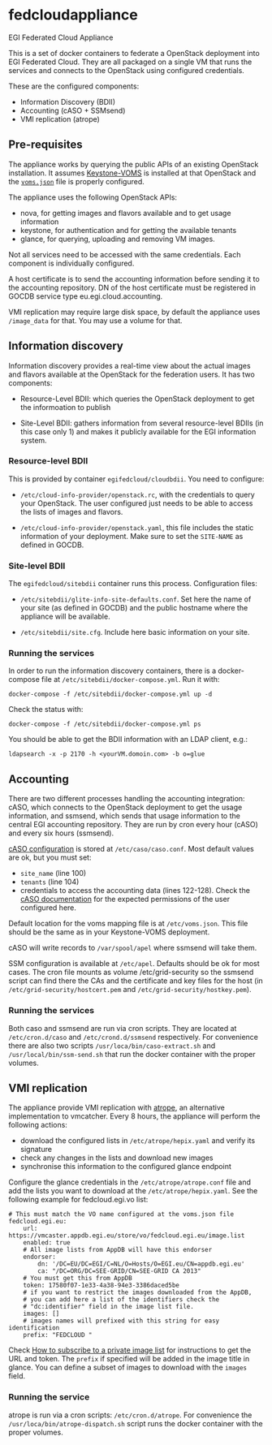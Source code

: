 # fedcloudappliance
EGI Federated Cloud Appliance

This is a set of docker containers to federate a OpenStack deployment into EGI
Federated Cloud. They are all packaged on a single VM that runs the services
and connects to the OpenStack using configured credentials.

These are the configured components:
* Information Discovery (BDII)
* Accounting (cASO + SSMsend)
* VMI replication (atrope)

## Pre-requisites

The appliance works by querying the public APIs of an existing OpenStack
installation. It assumes [Keystone-VOMS](http://keystone-voms.readthedocs.org/)
is installed at that OpenStack and the [`voms.json`](http://keystone-voms.readthedocs.org/en/stable-liberty/configuration.html#vo-to-local-tenant-mapping)
file is properly configured.

The appliance uses the following OpenStack APIs:
* nova, for getting images and flavors available and to get usage information
* keystone, for authentication and for getting the available tenants
* glance, for querying, uploading and removing VM images.

Not all services need to be accessed with the same credentials. Each component
is individually configured.

A host certificate is to send the accounting information before sending
it to the accounting repository. DN of the host certificate must be registered
in GOCDB service type eu.egi.cloud.accounting.

VMI replication may require large disk space, by default the appliance uses
`/image_data` for that. You may use a volume for that.

## Information discovery

Information discovery provides a real-time view about the actual images and
flavors available at the OpenStack for the federation users. It has two
components:

* Resource-Level BDII: which queries the OpenStack deployment to get the
  informoation to publish

* Site-Level BDII: gathers information from several resource-level BDIIs
  (in this case only 1) and makes it publicly available for the EGI
  information system.

### Resource-level BDII

This is provided by container `egifedcloud/cloudbdii`. You need to configure:

* `/etc/cloud-info-provider/openstack.rc`, with the credentials to query your
   OpenStack. The user configured just needs to be able to access the lists
   of images and flavors.

* `/etc/cloud-info-provider/openstack.yaml`, this file includes the static
   information of your deployment. Make sure to set the `SITE-NAME` as defined
   in GOCDB.

### Site-level BDII

The `egifedcloud/sitebdii` container runs this process. Configuration files:
* `/etc/sitebdii/glite-info-site-defaults.conf`. Set here the name of your
   site (as defined in GOCDB) and the public hostname where the appliance will
   be available.

* `/etc/sitebdii/site.cfg`. Include here basic information on your site.

### Running the services

In order to run the information discovery containers, there is a docker-compose
file at `/etc/sitebdii/docker-compose.yml`. Run it with:
```
docker-compose -f /etc/sitebdii/docker-compose.yml up -d
```

Check the status with:
```
docker-compose -f /etc/sitebdii/docker-compose.yml ps
```

You should be able to get the BDII information with an LDAP client, e.g.:
```
ldapsearch -x -p 2170 -h <yourVM.domoin.com> -b o=glue
```

## Accounting

There are two different processes handling the accounting integration:
cASO, which connects to the OpenStack deployment to get the usage information,
and ssmsend, which sends that usage information to the central EGI accounting
repository. They are run by cron every hour (cASO) and every six hours
(ssmsend).

[cASO configuration](http://caso.readthedocs.org/en/latest/configuration.html)
is stored at `/etc/caso/caso.conf`. Most default values are ok, but you must set:

* `site_name` (line 100)
* `tenants` (line 104)
* credentials to access the accounting data (lines 122-128). Check the
  [cASO documentation](http://caso.readthedocs.org/en/latest/configuration.html#openstack-configuration)
  for the expected permissions of the user configured here.

Default location for the voms mapping file is at `/etc/voms.json`. This file
should be the same as in your Keystone-VOMS deployment.

cASO will write records to `/var/spool/apel` where ssmsend will take them.

SSM configuration is available at `/etc/apel`. Defaults should be ok for most
cases. The cron file mounts as volume /etc/grid-security so the ssmsend script
can find there the CAs and the certificate and key files for the host (in
`/etc/grid-security/hostcert.pem` and `/etc/grid-security/hostkey.pem`).

### Running the services

Both caso and ssmsend are run via cron scripts. They are located at
`/etc/cron.d/caso` and `/etc/crond.d/ssmsend` respectively. For convenience
there are also two scripts `/usr/loca/bin/caso-extract.sh` and
`/usr/local/bin/ssm-send.sh` that run the docker container with the proper
volumes.


## VMI replication

The appliance provide VMI replication with [atrope](https://github.com/alvarolopez/atrope),
an alternative implementation to vmcatcher. Every 8 hours, the appliance will
perform the following actions:
* download the configured lists in `/etc/atrope/hepix.yaml` and verify its signature
* check any changes in the lists and download new images
* synchronise this information to the configured glance endpoint

Configure the glance credentials in the `/etc/atrope/atrope.conf` file and add
the lists you want to download at the `/etc/atrope/hepix.yaml`. See the
following example for fedcloud.egi.vo list:

```
# This must match the VO name configured at the voms.json file
fedcloud.egi.eu:
    url: https://vmcaster.appdb.egi.eu/store/vo/fedcloud.egi.eu/image.list
    enabled: true
    # All image lists from AppDB will have this endorser
    endorser:
        dn: '/DC=EU/DC=EGI/C=NL/O=Hosts/O=EGI.eu/CN=appdb.egi.eu'
        ca: "/DC=ORG/DC=SEE-GRID/CN=SEE-GRID CA 2013"
    # You must get this from AppDB
    token: 17580f07-1e33-4a38-94e3-3386daced5be
    # if you want to restrict the images downloaded from the AppDB,
    # you can add here a list of the identifiers check the
    # "dc:identifier" field in the image list file.
    images: []
    # images names will prefixed with this string for easy identification
    prefix: "FEDCLOUD "
```

Check [How to subscribe to a private image list](https://wiki.appdb.egi.eu/main:faq:how_to_subscribe_to_a_private_image_list_using_the_vmcatcher)
for instructions to get the URL and token. The `prefix` if specified will be
added in the image title in glance. You can define a subset of images to
download with the `images` field.

### Running the service

atrope is run via a cron scripts: `/etc/cron.d/atrope`. For convenience
the `/usr/loca/bin/atrope-dispatch.sh` script runs the docker container
with the proper volumes.

